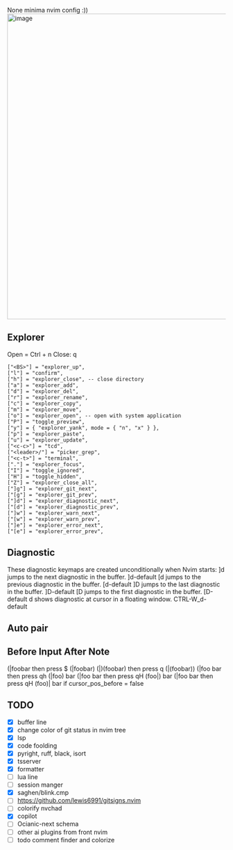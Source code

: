 None minima nvim config :))
<img width="1451" height="703" alt="image" src="https://github.com/user-attachments/assets/71dc3a2e-73cc-402b-b984-c158c9deeac3" />


## Explorer
Open = Ctrl + n
Close: q

```
["<BS>"] = "explorer_up",
["l"] = "confirm",
["h"] = "explorer_close", -- close directory
["a"] = "explorer_add",
["d"] = "explorer_del",
["r"] = "explorer_rename",
["c"] = "explorer_copy",
["m"] = "explorer_move",
["o"] = "explorer_open", -- open with system application
["P"] = "toggle_preview",
["y"] = { "explorer_yank", mode = { "n", "x" } },
["p"] = "explorer_paste",
["u"] = "explorer_update",
["<c-c>"] = "tcd",
["<leader>/"] = "picker_grep",
["<c-t>"] = "terminal",
["."] = "explorer_focus",
["I"] = "toggle_ignored",
["H"] = "toggle_hidden",
["Z"] = "explorer_close_all",
["]g"] = "explorer_git_next",
["[g"] = "explorer_git_prev",
["]d"] = "explorer_diagnostic_next",
["[d"] = "explorer_diagnostic_prev",
["]w"] = "explorer_warn_next",
["[w"] = "explorer_warn_prev",
["]e"] = "explorer_error_next",
["[e"] = "explorer_error_prev",
```

## Diagnostic 
These diagnostic keymaps are created unconditionally when Nvim starts:
]d jumps to the next diagnostic in the buffer. ]d-default
[d jumps to the previous diagnostic in the buffer. [d-default
]D jumps to the last diagnostic in the buffer. ]D-default
[D jumps to the first diagnostic in the buffer. [D-default
<C-w>d shows diagnostic at cursor in a floating window. CTRL-W_d-default

## Auto pair
Before        Input                    After         Note
-----------------------------------------------------------------
(|foobar      <C-e> then press $       (|foobar)
(|)(foobar)   <C-e> then press q       (|(foobar))
(|foo bar     <C-e> then press qh      (|foo) bar
(|foo bar     <C-e> then press qH      (foo|) bar
(|foo bar     <C-e> then press qH      (foo)| bar    if cursor_pos_before = false

## TODO
- [x] buffer line
- [x] change color of git status in nvim tree
- [x] lsp
- [x] code foolding
- [x] pyright, ruff, black, isort
- [x] tsserver
- [x] formatter
- [ ] lua line 
- [ ] session manger
- [x] saghen/blink.cmp
- [ ] https://github.com/lewis6991/gitsigns.nvim
- [ ] colorify nvchad
- [x] copilot
- [ ] Ocianic-next schema
- [ ] other ai plugins from front nvim
- [ ] todo comment finder and colorize
